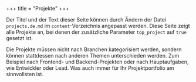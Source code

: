 +++
title = "Projekte"
+++

Der Titel und der Text dieser Seite können durch Ändern der Datei `projects.de.md` im `content`-Verzeichnis angepasst werden. Diese Seite zeigt alle Projekte an, bei denen der zusätzliche Parameter `top_project` auf `true` gesetzt ist.

Die Projekte müssen nicht nach Branchen kategorisiert werden, sondern können stattdessen nach anderen Themen unterschieden werden. Zum Beispiel nach Frontend- und Backend-Projekten oder nach Hauptaufgaben, wie Entwickler oder Lead. Was auch immer für Ihr Projektportfolio am sinnvollsten ist.